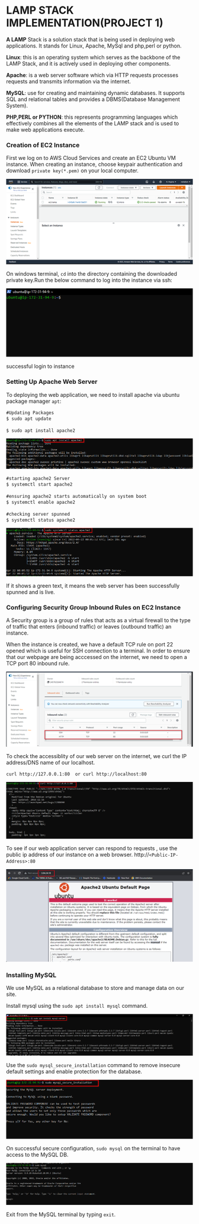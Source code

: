 # LAMP STACK IMPLEMENTATION(PROJECT 1)

**A LAMP** Stack is a solution stack that is being used in deploying web applications. It stands for Linux, Apache, MySql and php,perl or python.

**Linux**: this is an operating system which serves as the backbone of the LAMP Stack, and it is actively used in deploying other components.

**Apache**: is a web server software which via HTTP requests processes requests and transmits information via the internet.

**MySQL**: use for creating and maintaining dynamic databases. It supports SQL and relational tables and provides a DBMS(Database Management System).

**PHP,PERL or PYTHON**: this represents programming languages which effectively combines all the elements of the LAMP stack and is used to make web applications execute.

### Creation of EC2 Instance

First we log on to AWS Cloud Services and create an EC2 Ubuntu VM instance. When creating an instance, choose keypair authentication and download `private key(*.pem)` on your local computer.

![alt text](images/1.1.png)

On windows terminal, `cd` into the directory containing the downloaded private key.Run the below command to log into the instance via ssh:

![alt text](images/1.2.png)

successful login to instance

### Setting Up Apache Web Server

To deploying the web application, we need to install apache via ubuntu package manager `apt`:

```
#Updating Packages
$ sudo apt update

$ sudo apt install apache2
```

![alt text](images/1.3.png)

```
#starting apache2 Server
$ systemctl start apache2

#ensuring apache2 starts automatically on system boot
$ systemctl enable apache2

#checking server spunned
$ systemctl status apache2
```

![alt text](images/1.4.png)

If it shows a green text, it means the web server has been successfully spunned and is live.

### Configuring Security Group Inbound Rules on EC2 Instance

A Security group is a group of rules that acts as a virtual firewall to the type of traffic that enters (inbound traffic) or leaves (outbound traffic) an instance.

When the instance is created, we have a default TCP rule on port 22 opened which is useful for SSH connection to a terminal. In order to ensure that our webpage are being acccessed on the internet, we need to open a TCP port 80 inbound rule.

![alt text](images/1.5.png)

To check the accessiblity of our web server on the internet, we curl the IP address/DNS name of our localhost.

```
curl http://127.0.0.1:80  or curl http://localhost:80
```

![alt text](images/1.6.png)

To see if our web application server can respond to requests , use the public ip address of our instance on a web browser. http://`<Public-IP-Address>:80`

![alt text](images/1.7.png)

### Installing MySQL

We use MySQL as a relational database to store and manage data on our site.

Install mysql using the `sudo apt install mysql` command.

![alt text](images/1.8.png)

Use the `sudo mysql_secure_installation` command to remove insecure default settings and enable protection for the database.

![alt text](images/1.9.png)

On successful secure configuration, `sudo mysql` on the terminal to have access to the MySQL DB.

![alt text](images/1.10.png)

Exit from the MySQL terminal by typing `exit`.